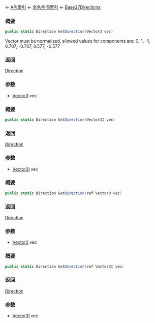 ← [API索引](Api-Index) ← [命名空间索引](Namespace-Index) ← [Base27Directions](VRageMath.Base27Directions)

### 概要

```csharp
public static Direction GetDirection(Vector3 vec)
```

Vector must be normalized, allowed values for components are: 0, 1, -1, 0.707, -0.707, 0.577, -0.577

### 返回

[Direction](VRageMath.Base27Directions+Direction)

### 参数

* [Vector3](VRageMath.Vector3) vec
### 概要

```csharp
public static Direction GetDirection(Vector3I vec)
```



### 返回

[Direction](VRageMath.Base27Directions+Direction)



### 参数

* [Vector3I](VRageMath.Vector3I) vec
### 概要

```csharp
public static Direction GetDirection(ref Vector3 vec)
```



### 返回

[Direction](VRageMath.Base27Directions+Direction)



### 参数

* [Vector3](VRageMath.Vector3) vec
### 概要

```csharp
public static Direction GetDirection(ref Vector3I vec)
```



### 返回

[Direction](VRageMath.Base27Directions+Direction)



### 参数

* [Vector3I](VRageMath.Vector3I) vec
